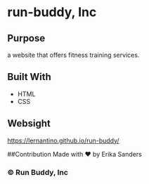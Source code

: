 # run-buddy, Inc
## Purpose
a website that offers fitness training services.

## Built With
* HTML
* CSS

## Websight
https://lernantino.github.io/run-buddy/

##Contribution
Made with ❤️ by Erika Sanders

### ©️ Run Buddy, Inc